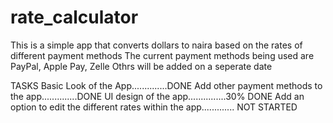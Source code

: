 # rate_calculator

This is a simple app that converts dollars to naira based on the rates of
different payment methods 
The current payment methods being used are PayPal, Apple Pay, Zelle
Othrs will be added on a seperate date

TASKS
Basic Look of the App..............DONE
Add other payment methods to the app..............DONE
UI design of the app...............30% DONE
Add an option to edit the different rates within the app............. NOT STARTED

